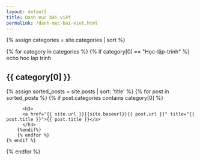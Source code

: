 ```yaml
---
layout: default
title: Danh mục bài viết
permalink: /danh-muc-bai-viet.html
---
```



{% assign categories = site.categories | sort %}
<div id="index">

{% for category in categories %}
	{% if category[0] == "Học-lập-trình" %}
	echo hoc lap trinh
		<a name="{{ category[0] }}"></a><h2>{{ category[0] }}</h2>
		{% assign sorted_posts = site.posts | sort: 'title' %}
		{% for post in sorted_posts %}
		{% if post.categories contains category[0] %}

		  <h3>
		  <a href="{{ site.url }}{{site.baseurl}}{{ post.url }}" title="{{ post.title }}">{{ post.title }}</a>
		  </h3>
		{%endif%}
		{% endfor %}
	{% endif %}

{% endfor %}
</div>

